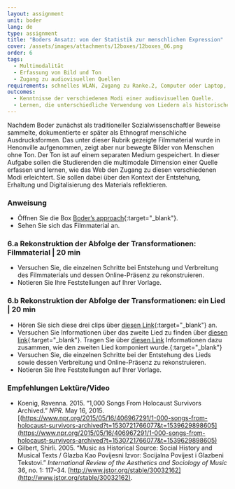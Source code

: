 ```yaml
---
layout: assignment
unit: boder
lang: de
type: assignment
title: "Boders Ansatz: von der Statistik zur menschlichen Expression"
cover: /assets/images/attachments/12boxes/12boxes_06.png
order: 6
tags: 
  - Multimodalität
  - Erfassung von Bild und Ton
  - Zugang zu audiovisuellen Quellen
requirements: schnelles WLAN, Zugang zu Ranke.2, Computer oder Laptop, Anwendung auf Computer oder Laptop zum Abspielen von Videos
outcomes:
  - Kenntnisse der verschiedenen Modi einer audiovisuellen Quelle.
  - Lernen, die unterschiedliche Verwendung von Liedern als historische Quelle und Filmmaterial zu verstehen.
---
```


Nachdem Boder zunächst als traditioneller Sozialwissenschaftler Beweise sammelte, dokumentierte er später als Ethnograf menschliche Ausdrucksformen. Das unter dieser Rubrik gezeigte Filmmaterial wurde in Henonville aufgenommen, zeigt aber nur bewegte Bilder von Menschen ohne Ton. Der Ton ist auf einem separaten Medium gespeichert. In dieser Aufgabe sollen die Studierenden die multimodale Dimension einer Quelle erfassen und lernen, wie das Web den Zugang zu diesen verschiedenen Modi erleichtert. Sie sollen dabei über den Kontext der Entstehung, Erhaltung und Digitalisierung des Materials reflektieren.

<!-- more -->

<!-- briefing-student -->

### Anweisung
<!-- section-contents -->

- Öffnen Sie die Box [Boder’s approach](https://ranke2.uni.lu/klynt/de/#Intro){:target="_blank"}.
- Sehen Sie sich das Filmmaterial an.

<!-- section -->

### 6.a  Rekonstruktion der Abfolge der Transformationen: Filmmaterial | 20 min
<!-- section-contents -->

- Versuchen Sie, die einzelnen Schritte bei Entstehung und Verbreitung des Filmmaterials und dessen Online-Präsenz zu rekonstruieren.
- Notieren Sie Ihre Feststellungen auf Ihrer Vorlage.

<!-- section -->

### 6.b  Rekonstruktion der Abfolge der Transformationen: ein Lied | 20 min
<!-- section-contents -->

- Hören Sie sich diese drei clips über [diesen Link](https://centerhistorypsychology.wordpress.com/2016/09/02/dr-boder-and-the-missing-songs/){:target="_blank"} an.
- Versuchen Sie Informationen über das zweite Lied zu finden über [diesen link](){:target="_blank"}.
Tragen Sie über [diesen Link](https://www.youtube.com/watch?v=LCvwnJl7_uE&list=PLA4EC2A2CA8B51BC9&index=1) Informationen dazu zusammen, wie den zweiten Lied komponiert wurde.{:target="_blank"} 
- Versuchen Sie, die einzelnen Schritte bei der Entstehung des Lieds sowie dessen Verbreitung und Online-Präsenz zu rekonstruieren.
- Notieren Sie Ihre Feststellungen auf Ihrer Vorlage.   

<!-- section -->

### Empfehlungen Lektüre/Video
<!-- section-contents -->

- Koenig, Ravenna. 2015. “1,000 Songs From Holocaust Survivors Archived.” *NPR*. May 16, 2015. [(https://www.npr.org/2015/05/16/406967291/1-000-songs-from-holocaust-survivors-archived?t=1530721766077&t=1539629898605](https://www.npr.org/2015/05/16/406967291/1-000-songs-from-holocaust-survivors-archived?t=1530721766077&t=1539629898605)
- Gilbert, Shirli. 2005. “Music as Historical Source: Social History and Musical Texts / Glazba Kao Povijesni Izvor: Socijalna Povijest i Glazbeni Tekstovi.” *International Review of the Aesthetics and Sociology of Music* 36, no. 1: 117–34. [http://www.jstor.org/stable/30032162](http://www.jstor.org/stable/30032162). 

<!-- briefing-teacher -->
